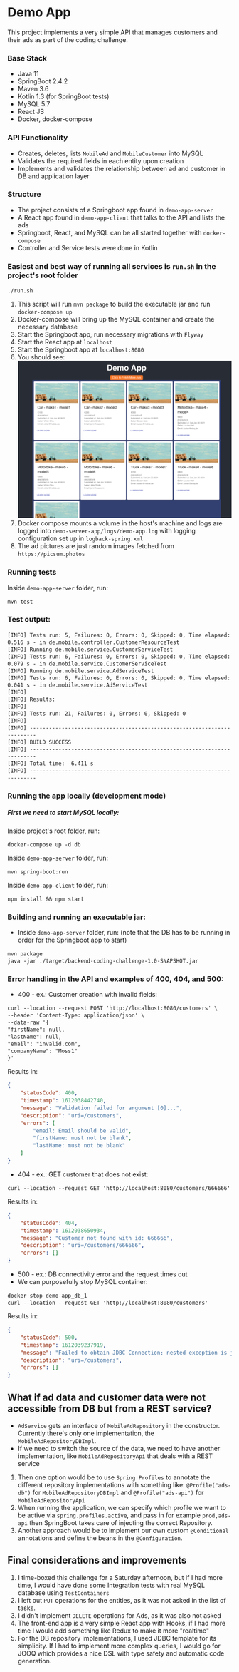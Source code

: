 Demo App
====================

This project implements a very simple API that manages customers and their ads as part of the coding challenge.

### Base Stack
 - Java 11
 - SpringBoot 2.4.2
 - Maven 3.6
 - Kotlin 1.3 (for SpringBoot tests)
 - MySQL 5.7
 - React JS 
 - Docker, docker-compose

### API Functionality
 - Creates, deletes, lists `MobileAd` and `MobileCustomer` into MySQL
 - Validates the required fields in each entity upon creation
 - Implements and validates the relationship between ad and customer in DB and application layer
 
### Structure 
- The project consists of a Springboot app found in `demo-app-server`
- A React app found in `demo-app-client` that talks to the API and lists the ads
- Springboot, React, and MySQL can be all started together with `docker-compose`
- Controller and Service tests were done in Kotlin

### Easiest and best way of running all services is `run.sh` in the project's root folder
```shell script
./run.sh
```
1. This script will run `mvn package` to build the executable jar and run `docker-compose up`
2. Docker-compose will bring up the MySQL container and create the necessary database
3. Start the Springboot app, run necessary migrations with `Flyway`
4. Start the React app at `localhost`
5. Start the Springboot app at `localhost:8080`
6. You should see: ![alt text](demo_app_screenshot.png "React App")
7. Docker compose mounts a volume in the host's machine and logs are logged into `demo-server-app/logs/demo-app.log` with logging configuration set up in `logback-spring.xml`
8. The ad pictures are just random images fetched from `https://picsum.photos`

 
### Running tests
Inside `demo-app-server` folder, run:
```shell script
mvn test
```
### Test output:
```shell script
[INFO] Tests run: 5, Failures: 0, Errors: 0, Skipped: 0, Time elapsed: 0.516 s - in de.mobile.controller.CustomerResourceTest
[INFO] Running de.mobile.service.CustomerServiceTest
[INFO] Tests run: 6, Failures: 0, Errors: 0, Skipped: 0, Time elapsed: 0.079 s - in de.mobile.service.CustomerServiceTest
[INFO] Running de.mobile.service.AdServiceTest
[INFO] Tests run: 6, Failures: 0, Errors: 0, Skipped: 0, Time elapsed: 0.041 s - in de.mobile.service.AdServiceTest
[INFO]
[INFO] Results:
[INFO]
[INFO] Tests run: 21, Failures: 0, Errors: 0, Skipped: 0
[INFO]
[INFO] ------------------------------------------------------------------------
[INFO] BUILD SUCCESS
[INFO] ------------------------------------------------------------------------
[INFO] Total time:  6.411 s
[INFO] ------------------------------------------------------------------------
```

### Running the app locally (development mode)
##### First we need to start MySQL locally:
Inside project's root folder, run:
```shell script
docker-compose up -d db
```
Inside `demo-app-server` folder, run:
```shell script
mvn spring-boot:run
```
Inside `demo-app-client` folder, run:
```shell script
npm install && npm start
```

### Building and running an executable jar:
- Inside `demo-app-server` folder, run: (note that the DB has to be running in order for the Springboot app to start)
```shell script
mvn package
java -jar ./target/backend-coding-challenge-1.0-SNAPSHOT.jar
```

### Error handling in the API and examples of 400, 404, and 500:
- 400 - ex.: Customer creation with invalid fields:
```shell script
curl --location --request POST 'http://localhost:8080/customers' \
--header 'Content-Type: application/json' \
--data-raw '{
"firstName": null,
"lastName": null,
"email": "invalid.com",
"companyName": "Moss1"
}'
```
Results in:
```json
{
    "statusCode": 400,
    "timestamp": 1612038442740,
    "message": "Validation failed for argument [0]...",
    "description": "uri=/customers",
    "errors": [
        "email: Email should be valid",
        "firstName: must not be blank",
        "lastName: must not be blank"
    ]
}
```
- 404 - ex.: GET customer that does not exist:
```shell script
curl --location --request GET 'http://localhost:8080/customers/666666'
```
Results in:
```json
{
    "statusCode": 404,
    "timestamp": 1612038650934,
    "message": "Customer not found with id: 666666",
    "description": "uri=/customers/666666",
    "errors": []
}
```

- 500 - ex.: DB connectivity error and the request times out
- We can purposefully stop MySQL container:
```shell script
docker stop demo-app_db_1
curl --location --request GET 'http://localhost:8080/customers'
```
Results in:
```json
{
    "statusCode": 500,
    "timestamp": 1612039237919,
    "message": "Failed to obtain JDBC Connection; nested exception is java.sql.SQLTransientConnectionException: HikariPool-1 - Connection is not available, request timed out after 30002ms.",
    "description": "uri=/customers",
    "errors": []
}
```

## What if ad data and customer data were not accessible from DB but from a REST service? 
-  `AdService` gets an interface of `MobileAdRepository` in the constructor. Currently there's only one implementation, the `MobileAdRepositoryDBImpl`.
- If we need to switch the source of the data, we need to have another implementation, like `MobileAdRepositoryApi` that deals with a REST service
1. Then one option would be to use `Spring Profiles` to annotate the different repository implementations with something like: `@Profile("ads-db")` for `MobileAdRepositoryDBImpl` and `@Profile("ads-api")` for `MobileAdRepositoryApi`
2. When running the application, we can specify which profile we want to be active via `spring.profiles.active`, and pass in for example `prod,ads-api` then SpringBoot takes care of injecting the correct Repository.
3. Another approach would be to implement our own custom `@Conditional` annotations and define the beans in the `@Configuration`.

## Final considerations and improvements
1. I time-boxed this challenge for a Saturday afternoon, but if I had more time, I would have done some Integration tests with real MySQL database using `TestContainers`
2. I left out `PUT` operations for the entities, as it was not asked in the list of tasks.
3. I didn't implement `DELETE` operations for Ads, as it was also not asked
4. The front-end app is a very simple React app with Hooks, if I had more time I would add something like Redux to make it more "realtime"
5. For the DB repository implementations, I used JDBC template for its simplicity. If I had to implement more complex queries, I would go for JOOQ which provides a nice DSL with type safety and automatic code generation.
 
